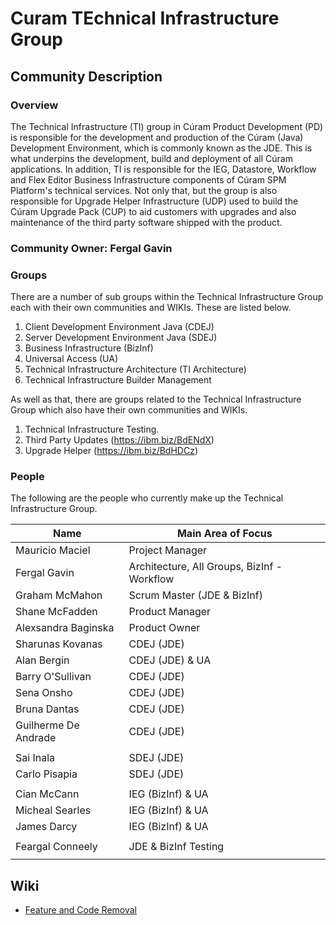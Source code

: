 # Curam TEchnical Infrastructure Group

## Community Description

### Overview
The Technical Infrastructure (TI) group in Cúram Product Development (PD) is responsible for the development and production of
the Cúram (Java) Development Environment, which is commonly known as the JDE. This is what underpins the development, build
and deployment of all Cúram applications. In addition, TI is responsible for the IEG, Datastore, Workflow and Flex Editor
Business Infrastructure components of Cúram SPM Platform's technical services. Not only that, but the group is also
responsible for Upgrade Helper Infrastructure (UDP) used to build the Cúram Upgrade Pack (CUP) to aid customers with upgrades
and also maintenance of the third party software shipped with the product.

### Community Owner: Fergal Gavin
### Groups
There are a number of sub groups within the Technical Infrastructure Group each with their own communities and WIKIs. These
are listed below.
1. Client Development Environment Java (CDEJ)
2. Server Development Environment Java (SDEJ)
3. Business Infrastructure (BizInf)
4. Universal Access (UA)
5. Technical Infrastructure Architecture (TI Architecture)
6. Technical Infrastructure Builder Management

As well as that, there are groups related to the Technical Infrastructure Group which also have their own communities and
WIKIs.
1. Technical Infrastructure Testing.
2. Third Party Updates (https://ibm.biz/BdENdX)
3. Upgrade Helper (https://ibm.biz/BdHDCz)

### People
The following are the people who currently make up the Technical Infrastructure Group.

| Name | Main Area of Focus | 
|----|----|
| Mauricio Maciel | Project Manager |
| Fergal Gavin | Architecture, All Groups, BizInf - Workflow |
| Graham McMahon | Scrum Master (JDE & BizInf) |
| Shane McFadden | Product Manager |
| Alexsandra Baginska | Product Owner |
| Sharunas Kovanas | CDEJ (JDE) |
| Alan Bergin | CDEJ (JDE) & UA |
| Barry O'Sullivan |	CDEJ (JDE) |
| Sena Onsho |	CDEJ (JDE) |
| Bruna Dantas |	CDEJ (JDE)|
| Guilherme De Andrade |	CDEJ (JDE) |
| | |	 
| Sai Inala |	SDEJ (JDE)|
| Carlo Pisapia | SDEJ (JDE)|
| | |	 
| Cian McCann | IEG (BizInf) & UA |
| Micheal Searles |	IEG (BizInf) & UA |
| James Darcy | IEG (BizInf) & UA |
| | |	 
| Feargal Conneely | JDE & BizInf Testing |
| | |

## Wiki

* [Feature and Code Removal](feature-and-code-removal.md)
